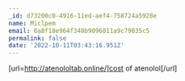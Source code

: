 ```yaml
---
_id: d73200c0-4916-11ed-aef4-758724a5928e
name: Miclpem
email: 6a8f18e964f348b9096811a9c79035c5
permalink: false
date: '2022-10-11T03:43:16.951Z'
---
```

[url=http://atenololtab.online/]cost of atenolol[/url]
